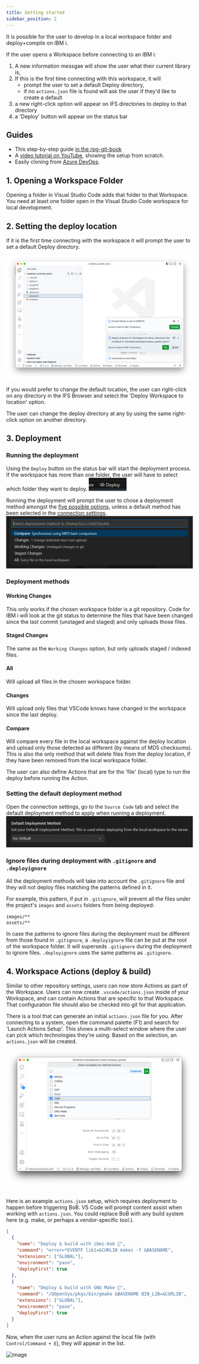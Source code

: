```yaml
---
title: Getting started
sidebar_position: 2
---
```


It is possible for the user to develop in a local workspace folder and deploy+compile on IBM i.

If the user opens a Workspace before connecting to an IBM i:

1. A new information messgae will show the user what their current library is,
2. If this is the first time connecting with this workspace, it will
   - prompt the user to set a default Deploy directory,
   - if no `actions.json` file is found will ask the user if they'd like to create a default
3. a new right-click option will appear on IFS directories to deploy to that directory
4. a 'Deploy' button will appear on the status bar

## Guides

- This step-by-step guide [in the rpg-git-book](https://worksofliam.github.io/rpg-git-book/7-tooling-vscode.html)
- A [video tutorial on YouTube](https://www.youtube.com/watch?v=XuiGyWptgDA&t=425s), showing the setup from scratch.
- Easily cloning from [Azure DevOps](../azure).

## 1. Opening a Workspace Folder

Opening a folder in Visual Studio Code adds that folder to that Workspace. You need at least one folder open in the Visual Studio Code workspace for local development.

## 2. Setting the deploy location

If it is the first time connecting with the workspace it will prompt the user to set a default Deploy directory.

![](../img/local_1.png)

If you would prefer to change the default location, the user can right-click on any directory in the IFS Browser and select the 'Deploy Workspace to location' option.

The user can change the deploy directory at any by using the same right-click option on another directory.

## 3. Deployment

### Running the deployment

Using the `Deploy` button on the status bar will start the deployment process. If the workspace has more than one folder, the user will have to select which folder they want to deploy.
![](../img/deploy_01.png)

Running the deployment will prompt the user to chose a deployment method amongst the [five possible options](#deployment-methods), unless a default method has been selected in the [connection settings](#setting-the-default-deployment-method).
![](../img/deploy_02.png)

### Deployment methods

#### Working Changes

This only works if the chosen workspace folder is a git repository. Code for IBM i will look at the git status to determine the files that have been changed since the last commit (unstaged and staged) and only uploads those files.

#### Staged Changes

The same as the `Working Changes` option, but only uploads staged / indexed files.

#### All

Will upload all files in the chosen workspace folder.

#### Changes

Will upload only files that VSCode knows have changed in the workspace since the last deploy.

#### Compare

Will compare every file in the local workspace against the deploy location and upload only those detected as different (by means of MD5 checksums). This is also the only method that will delete files from the deploy location, if they have been removed from the local workspace folder.

The user can also define Actions that are for the 'file' (local) type to run the deploy before running the Action.

### Setting the default deployment method

Open the connection settings, go to the `Source Code` tab and select the default deployment method to apply when running a deployment.
![](../img/deploy_03.png)

### Ignore files during deployment with `.gitignore` and `.deployignore`

All the deployment methods will take into account the `.gitignore` file and they will not deploy files matching the patterns defined in it.

For example, this pattern, if put in `.gitignore`, will prevent all the files under the project's `images` and `assets` folders from being deployed:

```
images/**
assets/**
```

In case the patterns to ignore files during the deployment must be different from those found in `.gitignore`, a `.deployignore` file can be put at the root of the workspace folder. It will superseds `.gitignore` during the deployment to ignore files. `.deployignore` uses the same patterns as `.gitignore`.

## 4. Workspace Actions (deploy & build)

Similar to other repository settings, users can now store Actions as part of the Workspace. Users can now create `.vscode/actions.json` inside of your Workspace, and can contain Actions that are specific to that Workspace. That configuration file should also be checked into git for that application.

There is a tool that can generate an initial `actions.json` file for you. After connecting to a system, open the command palette (F1) and search for 'Launch Actions Setup'. This shows a multi-select window where the user can pick which technologies they're using. Based on the selection, an `actions.json` will be created.

![](../img/actions_tool.png)

##

Here is an example `actions.json` setup, which requires deployment to happen before triggering BoB. VS Code will prompt content assist when working with `actions.json`. You could replace BoB with any build system here (e.g. make, or perhaps a vendor-specific tool.).

```json
[
  {
    "name": "Deploy & build with ibmi-bob 🔨",
    "command": "error=*EVENTF lib1=&CURLIB makei -f &BASENAME",
    "extensions": ["GLOBAL"],
    "environment": "pase",
    "deployFirst": true
  },
  {
    "name": "Deploy & build with GNU Make 🔨",
    "command": "/QOpenSys/pkgs/bin/gmake &BASENAME BIN_LIB=&CURLIB",
    "extensions": ["GLOBAL"],
    "environment": "pase",
    "deployFirst": true
  }
]
```

Now, when the user runs an Action against the local file (with `Control/Command + E`), they will appear in the list.

![image](https://user-images.githubusercontent.com/3708366/146957104-4a26b4ba-c675-4a40-bb51-f77ea964ecf5.png)
